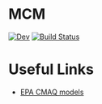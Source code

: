 # MCM

[![Dev](https://img.shields.io/badge/docs-dev-blue.svg)](https://mi3nts.github.io/MCM.jl/dev)
[![Build Status](https://github.com/mi3nts/MCM.jl/actions/workflows/CI.yml/badge.svg?branch=main)](https://github.com/mi3nts/MCM.jl/actions/workflows/CI.yml?query=branch%3Amain)


# Useful Links 
- [EPA CMAQ models](https://www.epa.gov/cmaq/cmaq-models-0)
